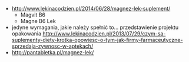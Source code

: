 - http://www.lekinacodzien.pl/2014/06/28/magnez-lek-suplement/
  - Magvit B6
  - Magne B6 Lek
- jedyne wymagania, jakie należy spełnić to… przedstawienie projektu opakowania http://www.lekinacodzien.pl/2013/07/29/czym-sa-suplementy-diety-krotka-opowiesc-o-tym-jak-firmy-farmaceutyczne-sprzedaja-zywnosc-w-aptekach/
- http://pantabletka.pl/magnez-lek/